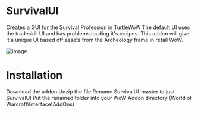 # SurvivalUI
Creates a GUI for the Survival Profession in TurtleWoW
The default UI uses the tradeskill UI and has problems loading it's recipes. This addon will give it a unique UI based off assets from the Archeology frame in retail WoW.

![image](https://user-images.githubusercontent.com/107281337/173155391-2b73c2bf-c6ad-4fd6-8828-a69551633964.png)

# Installation
Download the addon
Unzip the file
Rename SurvivalUI-master to just SurvivalUI
Put the renamed folder into your WoW Addon directory (World of Warcraft\Interface\AddOns)
